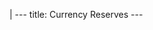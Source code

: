 |
                        ---
                        title: Currency Reserves
                        ---